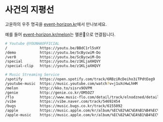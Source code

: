 # 사건의 지평선

고윤하의 우주 명곡을 [event-horizon.kr](http://event-horizon.kr/)에서 만나보세요.

예를 들어 [event-horizon.kr/melon](https://event-horizon.kr/melon)는 멜론🍈으로 연결됩니다.

```bash
# Youtube @YOUNHAOFFICIAL
/               https://youtu.be/BBdC1rl5sKY
/demo           https://youtu.be/ScBycwiM-Do
/ver0           https://youtu.be/ScBycwiM-Do
/special        https://youtu.be/z1KLjaXHQVY
/special-clip   https://youtu.be/z1KLjaXHQVY

# Music Streaming Service
/spotify        https://open.spotify.com/track/6RBziRcDeiho3iTPdtEeg9
/youtube-music  https://music.youtube.com/watch?v=j1uXcHwLhHM
/melon          http://kko.to/sisrv9OVPM
/genie          http://genie.co.kr/OM5OZ7
/flo            https://www.music-flo.com/detail/track/elnodzned/details
/vibe           https://vibe.naver.com/track/54692454
/bugs           https://music.bugs.co.kr/track/6155092
/apple          https://music.apple.com/kr/album/%EC%82%AC%EA%B1%B4%EC%9D%98-%EC%A7%80%ED%8F%89%EC%84%A0/1616649347?i=1616649362
/apple-music    https://music.apple.com/kr/album/%EC%82%AC%EA%B1%B4%EC%9D%98-%EC%A7%80%ED%8F%89%EC%84%A0/1616649347?i=1616649362
```
